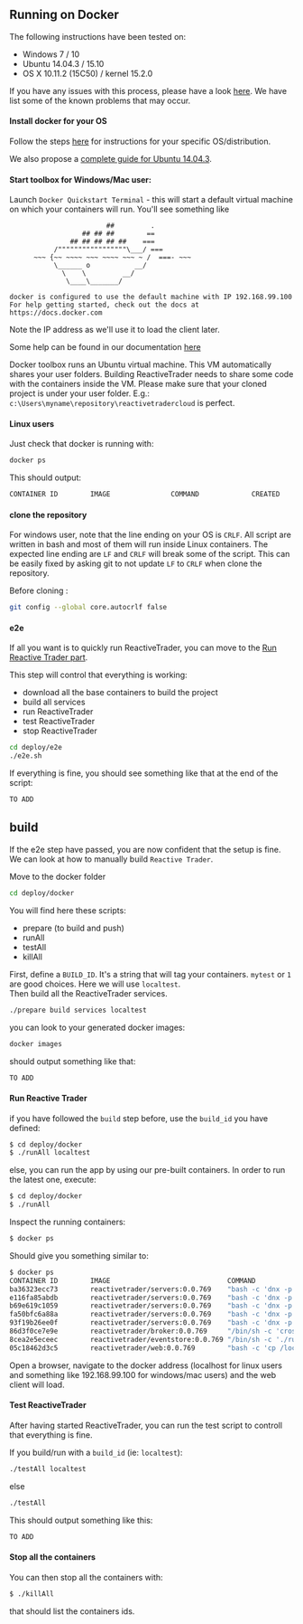## Running on Docker

The following instructions have been tested on: 
- Windows 7 / 10
- Ubuntu 14.04.3 / 15.10
- OS X 10.11.2 (15C50) / kernel 15.2.0

If you have any issues with this process, please have a look [here](docker-issues.md). We have list some of the known problems that may occur.

#### Install docker for your OS

Follow the steps [here](https://docs.docker.com/engine/installation/) for instructions for your specific OS/distribution.

We also propose a [complete guide for Ubuntu 14.04.3](ubuntu-complete-guide.md).

#### Start toolbox for Windows/Mac user:
Launch `Docker Quickstart Terminal` - this will start a default virtual machine on which your containers will run. You'll see something like

```
                        ##         .
                  ## ## ##        ==
               ## ## ## ## ##    ===
           /"""""""""""""""""\___/ ===
      ~~~ {~~ ~~~~ ~~~ ~~~~ ~~~ ~ /  ===- ~~~
           \______ o           __/
             \    \         __/
              \____\_______/

docker is configured to use the default machine with IP 192.168.99.100
For help getting started, check out the docs at https://docs.docker.com
``` 

Note the IP address as we'll use it to load the client later.

Some help can be found in our documentation [here](../../deploy/docker/readme.md)

Docker toolbox runs an Ubuntu virtual machine. This VM automatically shares your user folders. Building ReactiveTrader needs to share some code with the containers inside the VM. Please make sure that your cloned project is under your user folder. E.g.: `c:\Users\myname\repository\reactivetradercloud` is perfect. 

#### Linux users
Just check that docker is running with:

```bash
docker ps
```
This should output:

```bash
CONTAINER ID        IMAGE               COMMAND             CREATED             STATUS              PORTS               NAMES

```

#### clone the repository

For windows user, note that the line ending on your OS is `CRLF`. All script are written in bash and most of them will run inside Linux containers. The expected line ending are `LF` and `CRLF` will break some of the script.
This can be easily fixed by asking git to not update `LF` to `CRLF` when clone the repository. 

Before cloning :
```bash
git config --global core.autocrlf false
```

#### e2e

If all you want is to quickly run ReactiveTrader, you can move to the [Run Reactive Trader part](#run-reactive-trader).

This step will control that everything is working:  
 - download all the base containers to build the project
 - build all services
 - run ReactiveTrader
 - test ReactiveTrader
 - stop ReactiveTrader
 
```bash
cd deploy/e2e
./e2e.sh
```

If everything is fine, you should see something like that at the end of the script:
```bash
TO ADD
```

## build
 
If the e2e step have passed, you are now confident that the setup is fine.  
We can look at how to manually build `Reactive Trader`.

Move to the docker folder
```bash
cd deploy/docker
```

You will find here these scripts:
- prepare (to build and push)
- runAll
- testAll
- killAll

First, define a `BUILD_ID`. It's a string that will tag your containers. `mytest` or `1` are good choices. Here we will use `localtest`.    
Then build all the ReactiveTrader services.
```bash
./prepare build services localtest
```

you can look to your generated docker images:
```bash
docker images
```
should output something like that:
```bash
TO ADD
```

#### Run Reactive Trader

if you have followed the `build` step before, use the `build_id` you have defined:
```bash
$ cd deploy/docker
$ ./runAll localtest
```

else, you can run the app by using our pre-built containers.
In order to run the latest one, execute:
```bash
$ cd deploy/docker
$ ./runAll
```

Inspect the running containers:

```bash
$ docker ps
```

Should give you something similar to:

```bash
$ docker ps
CONTAINER ID        IMAGE                             COMMAND                  CREATED             STATUS              PORTS               NAMES
ba36323ecc73        reactivetrader/servers:0.0.769    "bash -c 'dnx -p Adap"   29 seconds ago      Up 23 seconds                           analytics
e116fa85abdb        reactivetrader/servers:0.0.769    "bash -c 'dnx -p Adap"   30 seconds ago      Up 24 seconds                           blotter
b69e619c1059        reactivetrader/servers:0.0.769    "bash -c 'dnx -p Adap"   31 seconds ago      Up 25 seconds                           tradeexecution
fa50bfc6a88a        reactivetrader/servers:0.0.769    "bash -c 'dnx -p Adap"   32 seconds ago      Up 26 seconds                           pricing
93f19b26ee0f        reactivetrader/servers:0.0.769    "bash -c 'dnx -p Adap"   33 seconds ago      Up 27 seconds                           reference
86d3f0ce7e9e        reactivetrader/broker:0.0.769     "/bin/sh -c 'crossbar"   34 seconds ago      Up 28 seconds                           broker
8cea2e5eceec        reactivetrader/eventstore:0.0.769 "/bin/sh -c './run-no"   35 seconds ago      Up 29 seconds                           eventstore
05c18462d3c5        reactivetrader/web:0.0.769        "bash -c 'cp /localho"   35 seconds ago      Up 30 seconds                           web
```

Open a browser, navigate to the docker address (localhost for linux users and something like 192.168.99.100 for windows/mac users) and the web client will load.

#### Test ReactiveTrader
After having started ReactiveTrader, you can run the test script to controll that everything is fine.

If you build/run with a `build_id` (ie: `localtest`): 
```bash
./testAll localtest
```

else
```bash
./testAll
```

This should output something like this:
```bash
TO ADD
```

#### Stop all the containers
You can then stop all the containers with:
```bash
$ ./killAll
```

that should list the containers ids.
